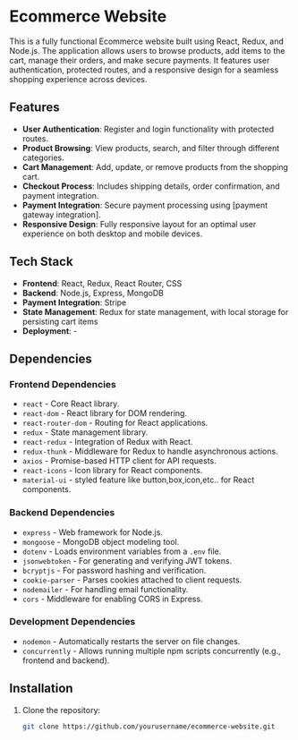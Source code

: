 # Ecommerce Website

This is a fully functional Ecommerce website built using React, Redux, and Node.js. The application allows users to browse products, add items to the cart, manage their orders, and make secure payments. It features user authentication, protected routes, and a responsive design for a seamless shopping experience across devices.

## Features

- **User Authentication**: Register and login functionality with protected routes.
- **Product Browsing**: View products, search, and filter through different categories.
- **Cart Management**: Add, update, or remove products from the shopping cart.
- **Checkout Process**: Includes shipping details, order confirmation, and payment integration.
- **Payment Integration**: Secure payment processing using [payment gateway integration].
- **Responsive Design**: Fully responsive layout for an optimal user experience on both desktop and mobile devices.

## Tech Stack

- **Frontend**: React, Redux, React Router, CSS
- **Backend**: Node.js, Express, MongoDB
- **Payment Integration**: Stripe
- **State Management**: Redux for state management, with local storage for persisting cart items
- **Deployment**: -

## Dependencies

### Frontend Dependencies
- `react` - Core React library.
- `react-dom` - React library for DOM rendering.
- `react-router-dom` - Routing for React applications.
- `redux` - State management library.
- `react-redux` - Integration of Redux with React.
- `redux-thunk` - Middleware for Redux to handle asynchronous actions.
- `axios` - Promise-based HTTP client for API requests.
- `react-icons` - Icon library for React components.
- `material-ui` - styled feature like button,box,icon,etc.. for React components.

### Backend Dependencies
- `express` - Web framework for Node.js.
- `mongoose` - MongoDB object modeling tool.
- `dotenv` - Loads environment variables from a `.env` file.
- `jsonwebtoken` - For generating and verifying JWT tokens.
- `bcryptjs` - For password hashing and verification.
- `cookie-parser` - Parses cookies attached to client requests.
- `nodemailer` - For handling email functionality.
- `cors` - Middleware for enabling CORS in Express.

### Development Dependencies
- `nodemon` - Automatically restarts the server on file changes.
- `concurrently` - Allows running multiple npm scripts concurrently (e.g., frontend and backend).


## Installation

1. Clone the repository:

   ```bash
   git clone https://github.com/yourusername/ecommerce-website.git
